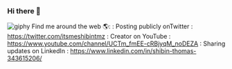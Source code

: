 ### Hi there 👋

<!--
**itsmeshibintmz/itsmeshibintmz** is a ✨ _special_ ✨ repository because its `README.md` (this file) appears on your GitHub profile.

Here are some ideas to get you started:

- 🔭 I’m currently working on ...
- 🌱 I’m currently learning ...
- 👯 I’m looking to collaborate on ...
- 🤔 I’m looking for help with ...
- 💬 Ask me about ...
- 📫 How to reach me: josephthomas948@gmail.com
- 😄 Pronouns: ...
- ⚡ Fun fact: ...
-->

![giphy](https://user-images.githubusercontent.com/52344717/126904420-bbc2372a-6384-4144-9bf9-7f8cfa77071e.gif) Find me around the web 🌎:
 : Posting publicly onTwitter : https://twitter.com/itsmeshibintmz
                                                                                                                : Creator on YouTube : https://www.youtube.com/channel/UCTm_fmEE-cRBjyqM_noDEZA
                                                                                                                 : Sharing updates on LinkedIn : https://www.linkedin.com/in/shibin-thomas-343615206/
